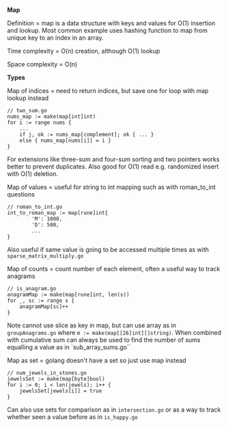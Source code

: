 **Map**

Definition = map is a data structure with keys and values for O(1) insertion and lookup. Most common example uses hashing function to map from unique key to an index in an array.

Time complexity = O(n) creation, although O(1) lookup

Space complexity = O(n)

**Types**

Map of indices = need to return indices, but save one for loop with map lookup instead
```
// two_sum.go
nums_map := make(map[int]int)
for i := range nums {
    ...
    if j, ok := nums_map[complement]; ok { ... }
    else { nums_map[nums[i]] = i }  
}
```
For extensions like three-sum and four-sum sorting and two pointers works better to prevent duplicates. Also good for O(1) read e.g. randomized insert with O(1) deletion. 

Map of values = useful for string to int mapping such as with roman_to_int questions
```
// roman_to_int.go
int_to_roman_map := map[rune]int{
		'M': 1000,
		'D': 500,
        ...
}
```
Also useful if same value is going to be accessed multiple times as with `sparse_matrix_multiply.go`

Map of counts = count number of each element, often a useful way to track anagrams
```
// is_anagram.go
anagramMap := make(map[rune]int, len(s))
for _, sc := range s {
    anagramMap[sc]++
}
```
Note cannot use slice as key in map, but can use array as in `groupAnagrams.go` where `m := make(map[[26]int][]string)`. When combined with cumulative sum can always be used to find the number of sums equalling a value as in `sub_array_sums.go``

Map as set = golang doesn't have a set so just use map instead
```
// num_jewels_in_stones.go
jewelsSet := make(map[byte]bool)
for i := 0; i < len(jewels); i++ {
    jewelsSet[jewels[i]] = true
}
```
Can also use sets for comparison as in `intersection.go` or as a way to track whether seen a value before as in `is_happy.go`